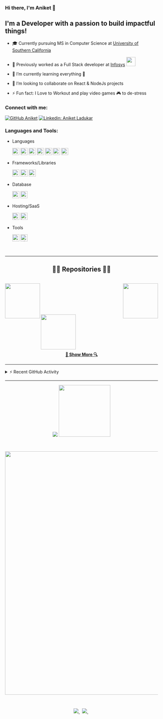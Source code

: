 ### Hi there, I'm Aniket 👋


## I'm a Developer with a passion to build impactful things!

-   🎓 Currently pursuing MS in Computer Science at [University of Southern California](https://www.usc.edu/)
-   🏢 Previously worked as a Full Stack developer at [Infosys](https://www.infosys.com/) <img src="https://media.giphy.com/media/WUlplcMpOCEmTGBtBW/giphy.gif" width="30">

-   🌱 I’m currently learning everything 🤣
-   👯 I’m looking to collaborate on React & NodeJs projects
<!-- -   🥅 2022 Goals: Contribute more to Open Source projects -->
-   ⚡ Fun fact: I Love to Workout and play video games 🎮 to de-stress

### Connect with me:

[![GitHub Aniket](https://img.shields.io/github/followers/ladukaraniket?label=follow&style=social)][github] [![Linkedin: Aniket Ladukar](https://img.shields.io/badge/-Aniket%20Ladukar-blue?style=flat-square&logo=Linkedin&logoColor=white&link=https://www.linkedin.com/in/ladukaraniket/)][linkedin] 

### Languages and Tools:

-   Languages

    <img alt="typescript" src="https://img.shields.io/badge/-Typescript-444?&logo=Typescript&logoColor=2496ED" height="23px" /> 
    <img alt="javascript" src="https://img.shields.io/badge/-Javascript-444?&logo=javascript" height="23px" />
    <img alt="python" src="https://img.shields.io/badge/-Python-444?&logo=python&logoColor=2496ED" height="23px" />
    <img alt="html" src="https://img.shields.io/badge/-Html-444?&logo=Html5" height="23px" /> 
    <img alt="css" src="https://img.shields.io/badge/-CSS-444?&logo=Css3&logoColor=2496ED" height="23px" /> 
    <img alt="go" src="https://img.shields.io/badge/-GO-444?&logo=go&logoColor=007ACC&logoColor=2496ED" height="23px" /> 
    <img alt="java" src="https://img.shields.io/badge/-Java-444?&logo=Java&logoColor=FF0000" height="23px" />

-   Frameworks/Libraries

    <img alt="reactjs" src="https://img.shields.io/badge/-React-444?&logo=react" height="23px" /> 
    <img alt="spring" src="https://img.shields.io/badge/-Spring%20Boot-444?logo=Spring" height="23px" />
    <img alt="nodejs" src="https://img.shields.io/badge/-Nodejs-444?&logo=node.js" height="23px" /> 
    <!-- <img alt="graphql" src="https://img.shields.io/badge/-GraphQL-444?&logo=GraphQL&logoColor=E10098" height="23px" />  -->
    <!-- <img alt="styled-components" src="https://img.shields.io/badge/-Styled%20Components-444?logo=styled-components" h,eight="23px" />  -->

-   Database

    <!-- <img alt="redis" src="https://img.shields.io/badge/-Redis-444?&logo=Redis" height="23px" />  -->
    <img alt="mongodb" src="https://img.shields.io/badge/-MongoDB-444?&logo=MongoDB" height="23px" /> 
    <img alt="mysql" src="https://img.shields.io/badge/-MySQL-444?&logo=MySQL&logoColor=2496ED" height="23px" />

-   Hosting/SaaS

    <!-- <img alt="aws" src="https://img.shields.io/badge/-AWS-444?&logo=Amazon-aws&logoColor=FF9900" height="23px" /> 
    <img alt="github-actions" src="https://img.shields.io/badge/-Github%20Actions-444?&logo=github-actions&logoColor=2496ED" height="23px" />  -->
    <img alt="docker" src="https://img.shields.io/badge/-Docker-444?&logo=docker" height="23px" />
    <img alt="kubernetes" src="https://img.shields.io/badge/-Kubernetes-444?&logo=kubernetes" height="23px" />

-   Tools

    <img alt="vscode" src="https://img.shields.io/badge/-VSCode-444?&logo=visual-studio-code&logoColor=007ACC" height="23px" /> 
    <img alt="git" src="https://img.shields.io/badge/-git-444?&logo=Git" height="23px" />

<br>


---


<h2 align="center">👨‍💻 Repositories 👨‍💻</h2>
<br>
<div width="100%" align="center">
  <a align="left" href="https://github.com/ladukaraniket/confusion" title="confusion"><img align="left" height="115" src="https://github-readme-stats.vercel.app/api/pin/?username=ladukaraniket&repo=confusion&theme=react&border_color=61dafb&border_radius=10"></a><a align="right" href="https://github.com/ladukaraniket/conFusionServer" title="conFusionServer"><img align="right" height="115" src="https://github-readme-stats.vercel.app/api/pin/?username=ladukaraniket&repo=conFusionServer&theme=react&border_color=61dafb&border_radius=10"></a>
</div>
<br/><br/><br/><br/><br/><br/>
<div width="100%" align="center">
  <a align="left" href="https://github.com/ladukaraniket/Sorting-Visualizer" title="Sorting-Visualizer"><img align="left" height="115" src="https://github-readme-stats.vercel.app/api/pin/?username=ladukaraniket&repo=Sorting-Visualizer&theme=react&border_color=61dafb&border_radius=10"></a>
</div>
<br/><br/><br/><br/><br/><br/>
<h4 align="center">
  <a href="https://github.com/ladukaraniket?tab=repositories" title="Show Repositories">🔎 Show More 🔍</a>
</h4>



---

<details>
  <summary>⚡ Recent GitHub Activity</summary>

<!--START_SECTION:activity-->

1. ❗️ Opened issue [#1](https://github.com/Atharva21/rickroll-bot/issues/1) in [Atharva21/rickroll-bot](https://github.com/Atharva21/rickroll-bot)
2. 🎉 Merged PR [#26](https://github.com/ladukaraniket/Sorting-Visualizer/pull/26) in [ladukaraniket/Sorting-Visualizer](https://github.com/ladukaraniket/Sorting-Visualizer)
3. 🎉 Merged PR [#25](https://github.com/ladukaraniket/Sorting-Visualizer/pull/25) in [ladukaraniket/Sorting-Visualizer](https://github.com/ladukaraniket/Sorting-Visualizer)
4. 🎉 Merged PR [#24](https://github.com/ladukaraniket/Sorting-Visualizer/pull/24) in [ladukaraniket/Sorting-Visualizer](https://github.com/ladukaraniket/Sorting-Visualizer)
5. 🎉 Merged PR [#23](https://github.com/ladukaraniket/Sorting-Visualizer/pull/23) in [ladukaraniket/Sorting-Visualizer](https://github.com/ladukaraniket/Sorting-Visualizer)
    <!--END_SECTION:activity-->
    </details>
---

<p align="center">
<img src="https://github-readme-stats.vercel.app/api/top-langs/?username=ladukaraniket&exclude_repo=leetcode,Leetcode&layout=compact&theme=ayu-mirage&show_icons=true&hide_border=true&include_all_commits=true&count_private=true&line_height=21" />
<img height="170" valign="center" src="https://github-readme-stats.vercel.app/api?username=ladukaraniket&show_icons=true&hide_border=true&theme=ayu-mirage&include_all_commits=true&count_private=true&line_height=21" />
</p>
<br>
<p align="center">
    <a href="#">
        <img width=800 src="https://github-profile-trophy.vercel.app/?username=ladukaraniket&column=6&margin-w=10&theme=onedark"/>
    </a>
</p>
<br>

<p align="center">
    <a href="#">
        <img src="https://komarev.com/ghpvc/?username=ladukaraniket&color=brightgreen">
    </a>
    &nbsp;
    <a href="https://leetcode.com/ladukaraniket/">
        <img src="https://img.shields.io/badge/dynamic/json?labelColor=black&color=%23ffa116&label=Leetcode%20Solved&query=solved&url=https%3A%2F%2Fleetcode-badge.vercel.app%2Fapi%2Fusers%2Fladukaraniket&logo=leetcode&logoColor=yellow">
    </a>
    &nbsp;
    <!-- <a href="https://lichess.org/@/cybertron21">
        <img src="https://img.shields.io/badge/cybertron21-white?style=social&logo=lichess&label=lichess">
    </a> -->
</p>

[linkedin]: https://www.linkedin.com/in/ladukaraniket/
[github]: https://github.com/ladukaraniket
<!-- [discord]: https://discord.gg/4dgQfqBNAU -->

<!-- [typescript]: https://img.shields.io/badge/-Typescript-333?&logo=Typescript
[nodejs]: https://img.shields.io/badge/-Nodejs-333?&logo=node.js
[javascript]: https://img.shields.io/badge/-Javascript-333?&logo=javascript
[graphql]: https://img.shields.io/badge/-GraphQL-333?&logo=GraphQL&logoColor=E10098
[html]: https://img.shields.io/badge/-Html-333?&logo=Html5
[css]: https://img.shields.io/badge/-CSS-333?&logo=Css3&logoColor=1572B6
[react]: https://img.shields.io/badge/-React-333?&logo=react
[styled-components]: https://img.shields.io/badge/-Styled%20Components-333?logo=styled-components
[java]: https://img.shields.io/badge/-Java-333?&logo=Java&logoColor=FF0000
[spring]: https://img.shields.io/badge/-Spring%20Boot-333?logo=Spring
[aws]: https://img.shields.io/badge/-AWS-333?&logo=Amazon-aws&logoColor=FF9900
[gh-actions]: https://img.shields.io/badge/-Github%20Actions-333?&logo=github-actions
[docker]: https://img.shields.io/badge/-Docker-333?&logo=docker
[python]: https://img.shields.io/badge/-Python-333?&logo=python
[git]: https://img.shields.io/badge/-git-333?&logo=Git
[redis]: https://img.shields.io/badge/-Redis-333?&logo=Redis
[mongodb]: https://img.shields.io/badge/-MongoDB-333?&logo=MongoDB
[mysql]: https://img.shields.io/badge/-MySQL-333?&logo=MySQL
[vscode]: https://img.shields.io/badge/-VSCode-333?&logo=visual-studio-code&logoColor=007ACC
[go]: https://img.shields.io/badge/-GO-333?&logo=go&logoColor=007ACC -->
